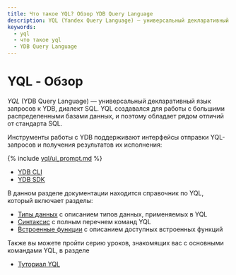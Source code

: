 ```yaml
---
title: Что такое YQL? Обзор YDB Query Language
description: YQL (Yandex Query Language) — универсальный декларативный язык запросов к системам хранения и обработки данных, диалект SQL. Начать работать с YQL можно в веб-интерфейсе после создания базы данных.
keywords:
  - yql
  - что такое yql
  - YDB Query Language
---
```


# YQL - Обзор

*YQL* (YDB Query Language) — универсальный декларативный язык запросов к YDB, диалект SQL. YQL создавался для работы с большими распределенными базами данных, и поэтому обладает рядом отличий от стандарта SQL.

Инструменты работы с YDB поддерживают интерфейсы отправки YQL-запросов и получения результатов их исполнения:

{% include [yql/ui_prompt.md](yql/ui_prompt.md) %}

- [YDB CLI](../../../../reference/ydb-cli/index.md)
- [YDB SDK](../../../../reference/ydb-sdk/index.md)

В данном разделе документации находится справочник по YQL, который включает разделы:
- [Типы данных](../../types/index.md) с описанием типов данных, применяемых в YQL
- [Синтаксис](../../syntax/index.md) с полным перечнем команд YQL
- [Встроенные функции](../../builtins/index.md) с описанием доступных встроенных функций

Также вы можете пройти серию уроков, знакомящих вас с основными командами YQL, в разделе
- [Туториал YQL](../../../tutorial/index.md)

